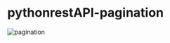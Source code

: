# pythonrestAPI-pagination

![pagination](https://user-images.githubusercontent.com/34789553/64168415-1b837a00-ce69-11e9-9fa0-599228b3edda.png)

